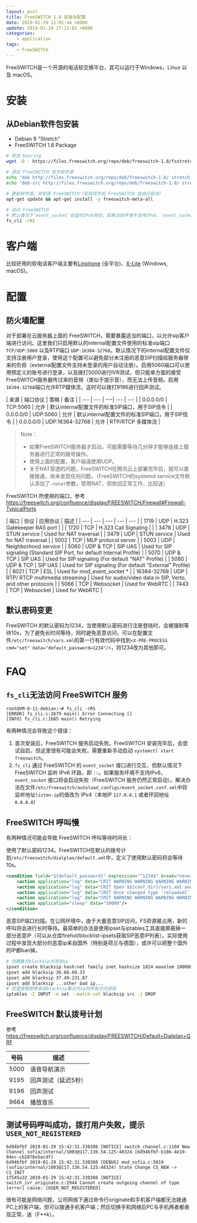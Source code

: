 ```yaml
---
layout: post
title: FreeSWITCH 1.8 安装与配置
date: 2019-01-29 12:01:44 +0800
update: 2019-01-29 17:11:01 +0800
categories:
    - application
tags:
    - FreeSWITCH
---
```


FreeSWITCH是一个开源的电话软交换平台，其可以运行于Windows，Linux 以及 macOS。

# 安装

## 从Debian软件包安装

- Debian 9 "Stretch"
- FreeSWITCH 1.8 Package

```sh
# 添加 keyring
wget -O - https://files.freeswitch.org/repo/deb/freeswitch-1.8/fsstretch-archive-keyring.asc | apt-key add -
 
# 添加 FreeSWITCH 官方软件源
echo "deb http://files.freeswitch.org/repo/deb/freeswitch-1.8/ stretch main" > /etc/apt/sources.list.d/freeswitch.list
echo "deb-src http://files.freeswitch.org/repo/deb/freeswitch-1.8/ stretch main" >> /etc/apt/sources.list.d/freeswitch.list

# 更新软件源，并安装 FreeSWITCH（安装完毕后 FreeSWITCH 会自行启动）
apt-get update && apt-get install -y freeswitch-meta-all

# 访问 FreeSWITCH
# 默认情况下`event_socket`会监听IPv6地址，如果当前环境不支持IPv6，`event_socket`服务将无法启动，`fs_cli`将无法访问 FreeSWITCH。
fs_cli -rRS
```
# 客户端

比较好用的软电话客户端主要有[Linphone][] (全平台)、[X-Lite][] (Windows, macOS)。

# 配置

## 防火墙配置

对于部署在云服务器上面的 FreeSWITCH，需要暴露适当的端口，以允许sip客户端进行访问。这里我们只启用默认的internal配置文件使用的标准sip端口 `TCP/UDP:5060` 以及RTP端口 `UDP:16384-32768`。默认情况下的internal配置文件仅支持注册用户登录，使用这个配置可以避免部分未注册的恶意SIP扫描给服务器带来的负担（external配置文件支持未登录的用户自动注册）。启用5060端口可以使用预定义的账号进行登录，以及拨打5000进行IVR测试，但只能单方面的接受FreeSWITCH服务器传过来的音频（类似于提示音），而无法上传音频。启用`16384-32768`端口允许RTP媒体流，这时可以拨打9196进行回声测试。

| 来源 | 端口协议 | 策略 | 备注 |
| --- | --- | ---| --- | --- |
| 0.0.0.0/0 | TCP:5060 | 允许 | 默认internal配置文件的标准SIP端口，用于SIP信令 |
| 0.0.0.0/0 | UDP:5060 | 允许 | 默认internal配置文件的标准SIP端口，用于SIP信令 |
| 0.0.0.0/0 | UDP:16384-32768 | 允许 | RTP/RTCP 多媒体流 |

> Note：
> - 如果FreeSWITCH服务器才启动，可能需要等待几分钟才能够连接上服务器进行正常的拨号操作。
> - 使用上面的配置，客户端请使用UDP。
> - 关于NAT穿透的问题，FreeSWITCH在腾讯云上部署完毕后，就可以直接接通，尚未发现任何问题。（FreeSWITCH的systemd service文件默认添加了`-nonat`参数，禁用NAT，但依旧正常工作，比较迷）

FreeSWITCH 所使用的端口，参考 https://freeswitch.org/confluence/display/FREESWITCH/Firewall#Firewall-TypicalPorts

| 端口 | 协议 | 应用协议 | 描述 |
| --- | --- | --- | --- | --- |
| 1719 | UDP | H.323 Gatekeeper RAS port | |
| 1720 | TCP | H.323 Call Signaling | |
| 3478 | UDP | STUN service | Used for NAT traversal |
| 3479 | UDP | STUN service | Used for NAT traversal |
| 5002 | TCP | MLP protocol server |
| 5003 | UDP | Neighborhood service |
| 5060 | UDP & TCP | SIP UAS | Used for SIP signaling (Standard SIP Port, for default Internal Profile) |
| 5070 | UDP & TCP | SIP UAS | Used for SIP signaling (For default "NAT" Profile) |
| 5080 | UDP & TCP | SIP UAS | Used for SIP signaling (For default "External" Profile) |
| 8021 | TCP | ESL | Used for mod_event_socket * |
| 16384-32768 | UDP | RTP/ RTCP multimedia streaming | Used for audio/video data in SIP, Verto, and other protocols |
| 5066 | TCP | Websocket | Used for WebRTC |
| 7443 | TCP | Websocket | Used for WebRTC |


## 默认密码变更

FreeSWITCH 的默认密码为1234，当使用默认密码进行注册登陆时，会被强制等待10s，为了避免长时间等待，同时避免恶意访问，可以在配置文件`/etc/freeswitch/vars.xml`的第一行有效代码中找到`<X-PRE-PROCESS cmd="set" data="default_password=1234"/>`，将1234改为其他即可。

# FAQ

## `fs_cli`无法访问 FreeSWITCH 服务

```
root@VM-0-11-debian:~# fs_cli -rRS
[ERROR] fs_cli.c:1679 main() Error Connecting []
[INFO] fs_cli.c:1685 main() Retrying
```

有两种情况会导致这个错误：

1. 首次安装后，FreeSWITCH 服务启动失败。FreeSWITCH 安装完毕后，会尝试自启，但这里很有可能会失败，需要重新手动启动 `systemctl start freeswitch`。
2. `fs_cli` 通过 FreeSWITCH 的 `event_socket` 接口进行交互，但默认情况下 FreeSWITCH 监听 IPv6 环路，即 `::`。如果服务环境不支持IPv6，`event_socket` 接口将会启动失败（FreeSWITCH 服务仍然正常启动）。解决办法在文件`/etc/freeswitch/autoload_configs/event_socket.conf.xml`中将监听地址`listen-ip`的值改为 IPv4（本地IP `127.0.0.1` 或者环回地址 `0.0.0.0`）

## FreeSWITCH 呼叫慢

有两种情况可能会导致 FreeSWITCH 呼叫等待时间长：

使用了默认密码1234。FreeSWITCH在默认的拨号计划`/etc/freeswitch/dialplan/default.xml`中，定义了使用默认密码将会等待10s。
```xml
<condition field="${default_password}" expression="^1234$" break="never">
    <action application="log" data="CRIT WARNING WARNING WARNING WARNING WARNING WARNING WARNING WARNING WARNING "/>
    <action application="log" data="CRIT Open $${conf_dir}/vars.xml and change the default_password."/>
    <action application="log" data="CRIT Once changed type 'reloadxml' at the console."/>
    <action application="log" data="CRIT WARNING WARNING WARNING WARNING WARNING WARNING WARNING WARNING WARNING "/>
    <action application="sleep" data="10000"/>
</condition>
```

恶意SIP端口扫描。在公网环境中，由于大量恶意SIP访问，FS资源被占用，新的呼叫将会进行长时等待。最简单的办法是使用ipset与iptables工具直接屏蔽掉一部分恶意IP（可以从仓库firehol/blocklist-ipsets获取SIP恶意IP列表）。实际使用过程中发现大部分的恶意ip来自国外（特别是荷兰与德国），或许可以把整个国外的IP都ban掉。
```sh
# 创建集合blacksip并添加ip
ipset create blacksip hash:net family inet hashsize 1024 maxelem 1000000
ipset add blacksip 36.66.69.33
ipset add blacksip 37.49.231.87
ipset add blacksip ...other bad ip...
# 这里直接拒绝来自blacksip集合内ip的所有访问途径
iptables -I INPUT -m set --match-set blacksip src -j DROP
```

## FreeSWITCH 默认拨号计划

参考 https://freeswitch.org/confluence/display/FREESWITCH/Default+Dialplan+QRF

| 号码 | 描述 |
| --- | -- |
| 5000 | 语音导航演示 |
| 9195 | 回声测试（延迟5秒） |
| 9196 | 回声测试 |
| 9664 | 播放音乐 |

## 测试号码呼叫成功，拨打用户失败，提示`USER_NOT_REGISTERED`

```
6d94bfbf 2019-01-29 15:42:31.330388 [NOTICE] switch_channel.c:1104 New Channel sofia/internal/1003@117.136.54.125:48324 [6d94bfbf-b186-4e19-94ec-cb2876e5acdf]
6d94bfbf 2019-01-29 15:42:31.330388 [DEBUG] mod_sofia.c:5019 (sofia/internal/1003@117.136.54.125:48324) State Change CS_NEW -> CS_INIT
1f545a32 2019-01-29 15:42:31.330388 [NOTICE] switch_ivr_originate.c:2944 Cannot create outgoing channel of type [error] cause: [USER_NOT_REGISTERED]
```
很有可能是网络问题，公司网络下通过命令行originate和手机客户端都无法拨通PC上的客户端，但可以拨通手机客户端；然后切换手机网络后PC与手机两者都表现正常，迷（F**k）。


[Linphone]: http://www.linphone.org/
[X-Lite]: https://www.counterpath.com/x-lite-download/